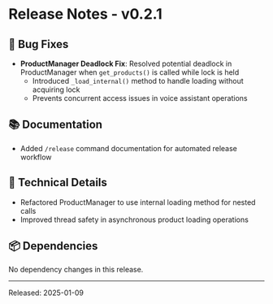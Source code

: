 # Release Notes - v0.2.1

## 🐛 Bug Fixes
- **ProductManager Deadlock Fix**: Resolved potential deadlock in ProductManager when `get_products()` is called while lock is held
  - Introduced `_load_internal()` method to handle loading without acquiring lock
  - Prevents concurrent access issues in voice assistant operations

## 📚 Documentation
- Added `/release` command documentation for automated release workflow

## 🔧 Technical Details
- Refactored ProductManager to use internal loading method for nested calls
- Improved thread safety in asynchronous product loading operations

## 📦 Dependencies
No dependency changes in this release.

---
Released: 2025-01-09